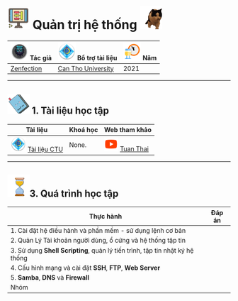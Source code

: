 # ![27-16-15-40-Scramble System.png](https://raw.githubusercontent.com/Zenfection/Image/master/2021/03/21-10-08-36-27-16-15-40-Scramble%20System.png)  Quản trị hệ thống  <img src="https://raw.githubusercontent.com/Zenfection/Image/master/2021/06/16-14-56-59-08-15-27-06-cat_ready.gif" title="" alt="08-15-27-06-cat_ready.gif" width="50">

| <img src="https://raw.githubusercontent.com/Zenfection/Image/master/2021/03/20-14-36-27-logo%20cat.png" title="" alt="logo cat.png" width="40"> Tác giả | <img src="https://raw.githubusercontent.com/Zenfection/Image/master/2021/03/20-14-38-42-logo-ctu.png" title="" alt="logo-ctu.png" width="40"> Bổ trợ tài liệu | <img src="https://raw.githubusercontent.com/Zenfection/Image/master/2021/03/20-13-59-20-icons8-new_year's_eve.png" title="" alt="icons8-new_year's_eve.png" width="40"> Năm |
| ------------------------------------------------------------------------------------------------------------------------------------------------------- | ------------------------------------------------------------------------------------------------------------------------------------------------------------- | --------------------------------------------------------------------------------------------------------------------------------------------------------------------------- |
| [Zenfection](https://facebook.com/Zenfection)                                                                                                           | [Can Tho University](http://www.cit.ctu.edu.vn/)                                                                                                              | 2021                                                                                                                                                                        |

---

## <img src="https://raw.githubusercontent.com/Zenfection/Image/master/2021/06/16-15-23-13-tenor.gif" title="" alt="tenor.gif" width="50"> 1. Tài liệu học tập

| Tài liệu                                                                                                                                                                                                                                              | Khoá học | Web tham khảo                                                                                                                                                                                                                                    |
| ----------------------------------------------------------------------------------------------------------------------------------------------------------------------------------------------------------------------------------------------------- | -------- | ------------------------------------------------------------------------------------------------------------------------------------------------------------------------------------------------------------------------------------------------ |
| <img src="https://raw.githubusercontent.com/Zenfection/Image/master/2021/03/20-14-38-42-logo-ctu.png" title="" alt="logo-ctu.png" width="35"> [Tài liệu CTU](https://github.com/Zenfection/CTU/tree/main/HocPhan/CT179-Quan_tri_he_thong/TaiLieu/CTU) | None.    | ![icons8-youtube_play_button.png](https://raw.githubusercontent.com/Zenfection/Image/master/2021/06/16-15-10-40-icons8-youtube_play_button.png) [Tuan Thai](https://www.youtube.com/watch?v=MgrW8zeh02E&list=PLzRk5NAIttegP-XiUhmkcRpXdthSjq6Gc) |

---

## <img src="https://raw.githubusercontent.com/Zenfection/Image/master/2021/06/16-15-24-10-tenor.gif" title="" alt="tenor.gif" width="50">3. Quá trình học tập

| Thực hành                                                                    | Đáp án |
| ---------------------------------------------------------------------------- | ------ |
| 1. Cài đặt hệ điều hành và phần mềm - sử dụng lệnh cơ bản                    |        |
| 2. Quản Lý Tài khoản người dùng, ổ cứng và hệ thống tập tin                  |        |
| 3. Sử dụng **Shell Scripting**, quản lý tiến trình, tập tin nhật ký hệ thống |        |
| 4. Cấu hình mạng và cài đặt **SSH**, **FTP**, **Web Server**                 |        |
| 5. **Samba**, **DNS** và **Firewall**                                        |        |
| Nhóm                                                                         |        |
